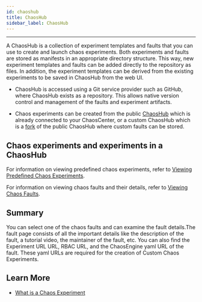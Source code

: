 ```yaml
---
id: chaoshub
title: ChaosHub
sidebar_label: ChaosHub
---
```


---

A ChaosHub is a collection of experiment templates and faults that you can use to create and launch chaos experiments. Both experiments and faults are stored as manifests in an appropriate directory structure. This way, new experiment templates and faults can be added directly to the repository as files. In addition, the experiment templates can be derived from the existing experiments to be saved in ChaosHub from the web UI.

- ChaosHub is accessed using a Git service provider such as GitHub, where ChaosHub exists as a repository. This allows native version control and management of the faults and experiment artifacts.

- Chaos experiments can be created from the public [ChaosHub](http://hub.litmuschaos.io/) which is already connected to your ChaosCenter, or a custom ChaosHub which is a [fork](https://github.com/litmuschaos/chaos-charts) of the public ChaosHub where custom faults can be stored.

## Chaos experiments and experiments in a ChaosHub

For information on viewing predefined chaos experiments, refer to [Viewing Predefined Chaos Experiments](../user-guides/viewing-predefined-experiments.md).

For information on viewing chaos faults and their details, refer to [Viewing Chaos Faults](../user-guides/viewing-chaos-faults.md).

## Summary

You can select one of the chaos faults and can examine the fault details.The fault page consists of all the important details like the description of the fault, a tutorial video, the maintainer of the fault, etc.
You can also find the Experiment URL URL, RBAC URL, and the ChaosEngine yaml URL of the fault.
These yaml URLs are required for the creation of Custom Chaos Experiments.

## Learn More

- [What is a Chaos Experiment](chaos-workflow.md)
